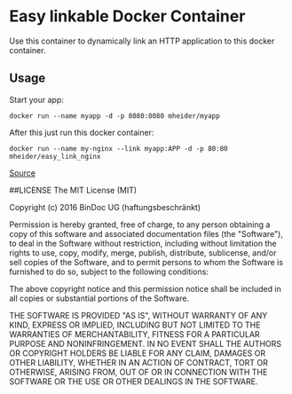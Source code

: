 # Easy linkable Docker Container

Use this container to dynamically link an HTTP application to this docker container.

## Usage
Start your app:

```
docker run --name myapp -d -p 8080:8080 mheider/myapp
```

After this just run this docker container:

```
docker run --name my-nginx --link myapp:APP -d -p 80:80 mheider/easy_link_nginx
```

[Source](http://stackoverflow.com/a/28014052)


##LICENSE
The MIT License (MIT)

Copyright (c) 2016 BinDoc UG (haftungsbeschränkt)

Permission is hereby granted, free of charge, to any person obtaining a copy
of this software and associated documentation files (the "Software"), to deal
in the Software without restriction, including without limitation the rights
to use, copy, modify, merge, publish, distribute, sublicense, and/or sell
copies of the Software, and to permit persons to whom the Software is
furnished to do so, subject to the following conditions:

The above copyright notice and this permission notice shall be included in all
copies or substantial portions of the Software.

THE SOFTWARE IS PROVIDED "AS IS", WITHOUT WARRANTY OF ANY KIND, EXPRESS OR
IMPLIED, INCLUDING BUT NOT LIMITED TO THE WARRANTIES OF MERCHANTABILITY,
FITNESS FOR A PARTICULAR PURPOSE AND NONINFRINGEMENT. IN NO EVENT SHALL THE
AUTHORS OR COPYRIGHT HOLDERS BE LIABLE FOR ANY CLAIM, DAMAGES OR OTHER
LIABILITY, WHETHER IN AN ACTION OF CONTRACT, TORT OR OTHERWISE, ARISING FROM,
OUT OF OR IN CONNECTION WITH THE SOFTWARE OR THE USE OR OTHER DEALINGS IN THE
SOFTWARE.


